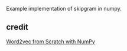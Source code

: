 
Example implementation of skipgram in numpy. 

## credit 
[Word2vec from Scratch with NumPy](https://towardsdatascience.com/word2vec-from-scratch-with-numpy-8786ddd49e72)